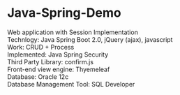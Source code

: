 # Java-Spring-Demo
Web application with Session Implementation  
Technlogy: Java Spring Boot 2.0, jQuery (ajax), javascript  
Work: CRUD + Process  
Implemented: Java Spring Security  
Third Party Library: confirm.js  
Front-end view engine: Thyemeleaf  
Database: Oracle 12c  
Database Management Tool: SQL Developer  



